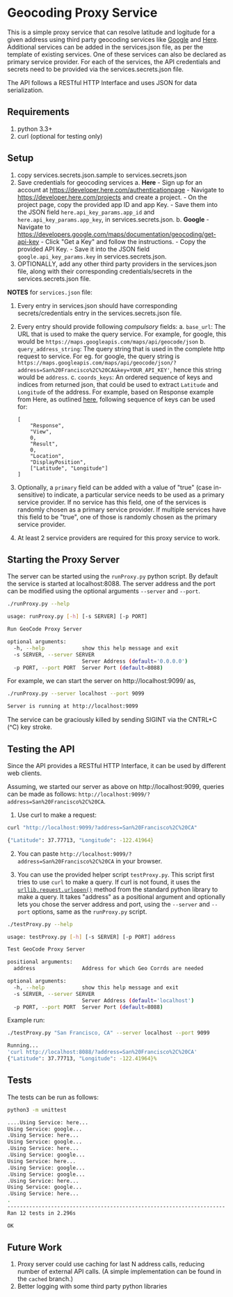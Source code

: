 # Geocoding Proxy Service

This is a simple proxy service that can resolve latitude and logitude for a given address using third party geocoding services like [Google](https://developers.google.com/maps/documentation/geocoding/start) and [Here](https://developer.here.com/documentation/geocoder/topics/quick-start.html). Additional services can be added in the services.json file, as per the template of existing services. One of these services can also be declared as primary service provider. For each of the services, the API credentials and secrets need to be provided via the services.secrets.json file. 

The API follows a RESTful HTTP Interface and uses JSON for data serialization.

## Requirements

1. python 3.3+
2. curl (optional for testing only)

## Setup

1. copy services.secrets.json.sample to services.secrets.json
2. Save credentials for geocoding services
    a. **Here**
        - Sign up for an account at https://developer.here.com/authenticationpage
        - Navigate to https://developer.here.com/projects and create a project.
        - On the project page, copy the provided app ID and app Key.
        - Save them into the JSON field `here.api_key_params.app_id` and `here.api_key_params.app_key`, in services.secrets.json.
    b. **Google**
        - Navigate to https://developers.google.com/maps/documentation/geocoding/get-api-key
        - Click "Get a Key" and follow the instructions.
        - Copy the provided API Key.
        - Save it into the JSON field `google.api_key_params.key` in services.secrets.json.
3. OPTIONALLY, add any other third party providers in the services.json file, along with their corresponding credentials/secrets in the services.secrets.json file.

**NOTES** for `services.json` file:

1. Every entry in services.json should have corresponding secrets/credentials entry in the services.secrets.json file.
2. Every entry should provide following _compulsory_ fields:
    a. `base_url`: The URL that is used to make the query service. For example, for google, this would be `https://maps.googleapis.com/maps/api/geocode/json`
    b. `query_address_string`: The query string that is used in the complete http request to service. For eg. for google, the query string is `https://maps.googleapis.com/maps/api/geocode/json/?address=San%20Francisco%2C%20CA&key=YOUR_API_KEY'`, hence this string would be `address`.
    c. `coords_keys`: An ordered sequence of keys and indices from returned json, that could be used to extract `Latitude` and `Longitude` of the address. For example, based on Response example from Here, as outlined [here](https://developer.here.com/documentation/geocoder/topics/quick-start-geocode.html), following sequence of keys can be used for:
    ```
    [
        "Response",
        "View",
        0,
        "Result",
        0,
        "Location",
        "DisplayPosition",
        ["Latitude", "Longitude"]
    ]
    ```

3. Optionally, a `primary` field can be added with a value of "true" (case in-sensitive) to indicate, a particular service needs to be used as a primary service provider. If no service has this field, one of the services is randomly chosen as a primary service provider. If multiple services have this field to be "true", one of those is randomly chosen as the primary service provider.
4. At least 2 service providers are required for this proxy service to work.


## Starting the Proxy Server

The server can be started using the `runProxy.py` python script. By default the service is started at localhost:8088. The server address and the port can be modified using the optional arguments `--server` and `--port`.

```bash
./runProxy.py --help

usage: runProxy.py [-h] [-s SERVER] [-p PORT]

Run GeoCode Proxy Server

optional arguments:
  -h, --help            show this help message and exit
  -s SERVER, --server SERVER
                        Server Address (default='0.0.0.0')
  -p PORT, --port PORT  Server Port (default=8088)
```

For example, we can start the server on http://localhost:9099/ as,

```bash
./runProxy.py --server localhost --port 9099

Server is running at http://localhost:9099
```

The service can be graciously killed by sending SIGINT via the CNTRL+C (^C) key stroke. 

## Testing the API

Since the API provides a RESTful HTTP Interface, it can be used by different web clients.

Assuming, we started our server as above on http://localhost:9099, queries can be made as follows: `http://localhost:9099/?address=San%20Francisco%2C%20CA`.

1. Use curl to make a request:

```bash
curl "http://localhost:9099/?address=San%20Francisco%2C%20CA"

{"Latitude": 37.77713, "Longitude": -122.41964}
```

2. You can paste `http://localhost:9099/?address=San%20Francisco%2C%20CA` in  your browser.

3. You can use the provided helper script `testProxy.py`. This script first tries to use `curl` to make a query. If curl is not found, it uses the [`urllib.request.urlopen()`](https://docs.python.org/3/library/urllib.request.html) method from the standard python library to make a query. It takes "address" as a positional argument and optionally lets you chose the server address and port, using the `--server` and `--port` options, same as the `runProxy.py` script.

```bash
./testProxy.py --help

usage: testProxy.py [-h] [-s SERVER] [-p PORT] address

Test GeoCode Proxy Server

positional arguments:
  address               Address for which Geo Corrds are needed

optional arguments:
  -h, --help            show this help message and exit
  -s SERVER, --server SERVER
                        Server Address (default='localhost')
  -p PORT, --port PORT  Server Port (default=8088)
```

Example run:

```bash
./testProxy.py "San Francisco, CA" --server localhost --port 9099

Running...
'curl http://localhost:8088/?address=San%20Francisco%2C%20CA'
{"Latitude": 37.77713, "Longitude": -122.41964}%
```


## Tests

The tests can be run as follows:

```bash
python3 -m unittest

....Using Service: here...
Using Service: google...
.Using Service: here...
Using Service: google...
.Using Service: here...
.Using Service: google...
Using Service: here...
.Using Service: google...
.Using Service: google...
.Using Service: here...
Using Service: google...
.Using Service: here...
.
----------------------------------------------------------------------
Ran 12 tests in 2.296s

OK
```

## Future Work

1. Proxy server could use caching for last N address calls, reducing number of external API calls. (A simple implementation can be found in the `cached` branch.)
2. Better logging with some third party python libraries
